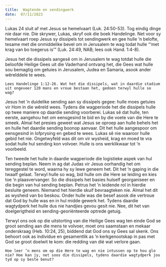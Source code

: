 ```yaml
---
title:  Wagtende en sendingwerk
date:  07/11/2023
---
```


Lukas 24 sluit af met Jesus se hemelvaart (Luk. 24:50-53). Tog eindig dinge nie daar nie. Die skrywer, Lukas, skryf ook die boek Handelinge. Net voor sy hemelvaart roep Jesus sy dissipels tot sendingwerk en gee hulle ’n belofte, tesame met die onmiddelike bevel om in Jerusalem te wag todat hulle “‘met krag van bo toegerus is’” (Luk. 24:49, NAB; lees ook Hand. 1:4-8).

Jesus het die dissipels aangesê om in Jerusalem te wag totdat hulle die beloofde Heilige Gees uit die Vaderhand ontvang het, die Gees wat hulle sou bemagtig om getuies in Jerusalem, Judea en Samaria, asook ander wêrelddele te wees.

`Lees Handelinge 1:12-26. Wat het die dissipels, wat in daardie stadium uit ongeveer 120 mans en vroue bestaan het, gedoen terwyl hulle so wag?`

Jesus het ’n duidelike sending aan sy dissipels gegee: hulle moes getuies vir Hom in die wêreld wees. Tydens die wagperiode het die dissipels hulle op twee maniere op daardie sending voorberei. Lukas sê dat hulle, ten eerste, aangehou het om eensgesind te bid en by die voete van die Here te smeek. Almal het presies geweet wat Jesus se oproep aan hulle behels het en hulle het daardie sending boonop aanvaar. Dit het hulle aangespoor om eensgesind in lofprysing en gebed te wees. Lukas sê nie waaroor hulle gebid het nie. Ongetwyfeld was dit om vir wysheid, krag en moed te vra sodat hulle hul sending kon volvoer. Hulle is ons werklikwaar tot ’n voorbeeld.

Ten tweede het hulle in daardie wagperiode die logistieke aspek van hul sending beplan. Neem in ag dat Judas vir Jesus oorhandig het om tereggestel te word, waarna hy sy lewe geneem het. Dit het ’n gaping in die twaalf gelaat. Terwyl hulle so wag, bid hulle om die Here se leiding en kies toe ’n plaasvervanger. So die dissipels het basies hulself georganiseer en die begin van hul sending beplan. Petrus het ’n leidende rol in hierdie besluite geneem. Niemand het hierdie skuif bevraagteken nie. Almal het dit as wysheid van bo beskou. Onder hulle was die besef asook die vertroue dat God by hulle was en in hul midde gewerk het. Tydens daardie wagtydperk het hulle dus nie handjies gevou gesit nie. Nee, dit het van doelgerigtheid en sending-georiënteerde optrede getuig.

Terwyl ons ook op die uitstorting van die Heilige Gees wag ten einde God se groot sending aan die mens te volvoer, moet ons saamstaan en mekaar onderskraag (Heb. 10:24, 25), biddend dat God ons sy Gees sal skenk. Ons behoort ook as individue en gesamentlik as ’n kerkgenootskap in pas met God se groot doelwit te kom: die redding van dié wat verlore gaan.

`Hoe leer ’n mens om op die Here te wag en nie intussen op te hou glo nie? Hoe kan jy, net soos die dissipels, tydens daardie wagtydperk jou tyd op sy beste benut?`